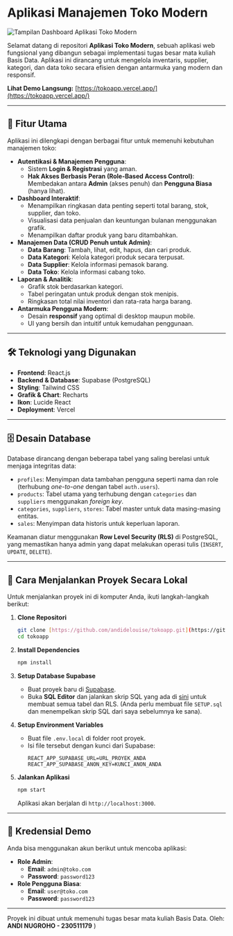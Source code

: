# Aplikasi Manajemen Toko Modern

![Tampilan Dashboard Aplikasi Toko Modern](https://github.com/user-attachments/assets/48a0616c-282c-4bcf-b920-b65ae65fc6ba)

Selamat datang di repositori **Aplikasi Toko Modern**, sebuah aplikasi web fungsional yang dibangun sebagai implementasi tugas besar mata kuliah Basis Data. Aplikasi ini dirancang untuk mengelola inventaris, supplier, kategori, dan data toko secara efisien dengan antarmuka yang modern dan responsif.

**Lihat Demo Langsung:** [https://tokoapp.vercel.app/](https://tokoapp.vercel.app/)

---

## 🌟 Fitur Utama

Aplikasi ini dilengkapi dengan berbagai fitur untuk memenuhi kebutuhan manajemen toko:

* **Autentikasi & Manajemen Pengguna**:
    * Sistem **Login & Registrasi** yang aman.
    * **Hak Akses Berbasis Peran (Role-Based Access Control)**: Membedakan antara **Admin** (akses penuh) dan **Pengguna Biasa** (hanya lihat).
* **Dashboard Interaktif**:
    * Menampilkan ringkasan data penting seperti total barang, stok, supplier, dan toko.
    * Visualisasi data penjualan dan keuntungan bulanan menggunakan grafik.
    * Menampilkan daftar produk yang baru ditambahkan.
* **Manajemen Data (CRUD Penuh untuk Admin)**:
    * **Data Barang**: Tambah, lihat, edit, hapus, dan cari produk.
    * **Data Kategori**: Kelola kategori produk secara terpusat.
    * **Data Supplier**: Kelola informasi pemasok barang.
    * **Data Toko**: Kelola informasi cabang toko.
* **Laporan & Analitik**:
    * Grafik stok berdasarkan kategori.
    * Tabel peringatan untuk produk dengan stok menipis.
    * Ringkasan total nilai inventori dan rata-rata harga barang.
* **Antarmuka Pengguna Modern**:
    * Desain **responsif** yang optimal di desktop maupun mobile.
    * UI yang bersih dan intuitif untuk kemudahan penggunaan.

---

## 🛠️ Teknologi yang Digunakan

* **Frontend**: React.js
* **Backend & Database**: Supabase (PostgreSQL)
* **Styling**: Tailwind CSS
* **Grafik & Chart**: Recharts
* **Ikon**: Lucide React
* **Deployment**: Vercel

---

## 🗄️ Desain Database

Database dirancang dengan beberapa tabel yang saling berelasi untuk menjaga integritas data:

* `profiles`: Menyimpan data tambahan pengguna seperti nama dan role (terhubung *one-to-one* dengan tabel `auth.users`).
* `products`: Tabel utama yang terhubung dengan `categories` dan `suppliers` menggunakan *foreign key*.
* `categories`, `suppliers`, `stores`: Tabel master untuk data masing-masing entitas.
* `sales`: Menyimpan data historis untuk keperluan laporan.

Keamanan diatur menggunakan **Row Level Security (RLS)** di PostgreSQL, yang memastikan hanya admin yang dapat melakukan operasi tulis (`INSERT`, `UPDATE`, `DELETE`).

---

## 🚀 Cara Menjalankan Proyek Secara Lokal

Untuk menjalankan proyek ini di komputer Anda, ikuti langkah-langkah berikut:

1.  **Clone Repositori**
    ```bash
    git clone [https://github.com/andidelouise/tokoapp.git](https://github.com/andidelouise/tokoapp.git)
    cd tokoapp
    ```

2.  **Install Dependencies**
    ```bash
    npm install
    ```

3.  **Setup Database Supabase**
    * Buat proyek baru di [Supabase](https://supabase.com).
    * Buka **SQL Editor** dan jalankan skrip SQL yang ada di [sini](https://github.com/andidelouise/tokoapp/blob/main/SETUP.sql) untuk membuat semua tabel dan RLS. (Anda perlu membuat file `SETUP.sql` dan menempelkan skrip SQL dari saya sebelumnya ke sana).

4.  **Setup Environment Variables**
    * Buat file `.env.local` di folder root proyek.
    * Isi file tersebut dengan kunci dari Supabase:
        ```env
        REACT_APP_SUPABASE_URL=URL_PROYEK_ANDA
        REACT_APP_SUPABASE_ANON_KEY=KUNCI_ANON_ANDA
        ```

5.  **Jalankan Aplikasi**
    ```bash
    npm start
    ```
    Aplikasi akan berjalan di `http://localhost:3000`.

---

## 🔑 Kredensial Demo

Anda bisa menggunakan akun berikut untuk mencoba aplikasi:

* **Role Admin**:
    * **Email**: `admin@toko.com`
    * **Password**: `password123`
* **Role Pengguna Biasa**:
    * **Email**: `user@toko.com`
    * **Password**: `password123`

---

Proyek ini dibuat untuk memenuhi tugas besar mata kuliah Basis Data.
Oleh: **ANDI NUGROHO - 230511179**
)
